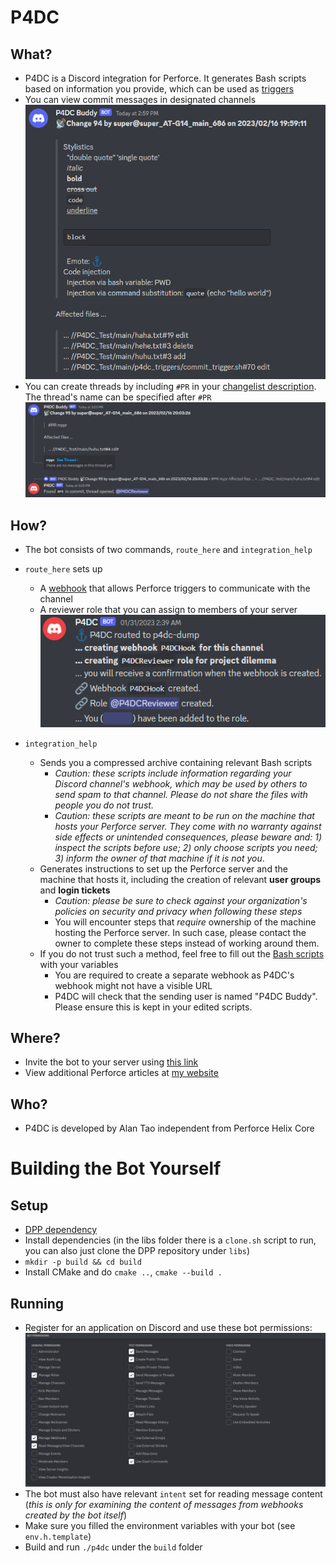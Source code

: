 # P4DC
## What?
- P4DC is a Discord integration for Perforce. It generates Bash scripts based on information you provide, which can be used as [triggers](https://www.perforce.com/manuals/p4sag/Content/P4SAG/chapter.scripting.triggers.html)
- You can view commit messages in designated channels
  ![preview webhook](res/preview/webhook.png)
- You can create threads by including `#PR` in your [changelist description](https://www.perforce.com/manuals/p4v/Content/P4V/files.submit.html#Submit_changelists). The thread's name can be specified after `#PR`
  ![preview pull_request](res/preview/pull_request.png)
## How?
- The bot consists of two commands, `route_here` and `integration_help`
- `route_here` sets up
  - A [webhook](https://support.discord.com/hc/en-us/articles/228383668-Intro-to-Webhooks) that allows Perforce triggers to communicate with the channel
  - A reviewer role that you can assign to members of your server
  ![preview route_here](res/preview/route_here.png)
  
- `integration_help`
  - Sends you a compressed archive containing relevant Bash scripts
    - *Caution: these scripts include information regarding your Discord channel's webhook, which may be used by others to send spam to that channel. Please do not share the files with people you do not trust.*
    - *Caution: these scripts are meant to be run on the machine that hosts your Perforce server. They come with no warranty against side effects or unintended consequences, please beware and: 1) inspect the scripts before use; 2) only choose scripts you need; 3) inform the owner of that machine if it is not you*.
  - Generates instructions to set up the Perforce server and the machine that hosts it, including the creation of relevant **user groups** and **login tickets**
    - *Caution: please be sure to check against your organization's policies on security and privacy when following these steps*
    - You will encounter steps that *require* ownership of the machine hosting the Perforce server. In such case, please contact the owner to complete these steps instead of working around them.
  - If you do not trust such a method, feel free to fill out the [Bash scripts](res/templates) with your variables
    - You are required to create a separate webhook as P4DC's webhook might not have a visible URL
    - P4DC will check that the sending user is named "P4DC Buddy". Please ensure this is kept in your edited scripts.

## Where?
- Invite the bot to your server using [this link](https://discord.com/api/oauth2/authorize?client_id=1067966552068079616&permissions=312190471168&scope=bot)
- View additional Perforce articles at [my website](https://alanrtao.com/#perforce)

## Who?
- P4DC is developed by Alan Tao independent from Perforce Helix Core

# Building the Bot Yourself
## Setup
- [DPP dependency](https://dpp.dev/buildcmake.html)
- Install dependencies (in the libs folder there is a `clone.sh` script to run, you can also just clone the DPP repository under `libs`)
- `mkdir -p build && cd build`
- Install CMake and do `cmake ..`, `cmake --build .`

## Running
- Register for an application on Discord and use these bot permissions:
  ![](res/img/bot_permissions.png)
- The bot must also have relevant `intent` set for reading message content (*this is only for examining the content of messages from webhooks created by the bot itself*)
- Make sure you filled the environment variables with your bot (see `env.h.template`)
- Build and run `./p4dc` under the `build` folder
